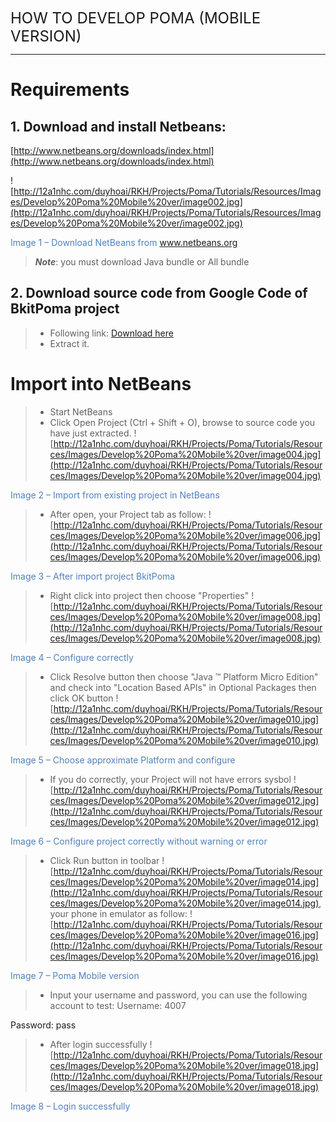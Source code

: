 <font size='5'>HOW TO DEVELOP POMA (MOBILE VERSION)</font>

---



# Requirements #

## 1. Download and install Netbeans: ##

[http://www.netbeans.org/downloads/index.html](http://www.netbeans.org/downloads/index.html)

![http://12a1nhc.com/duyhoai/RKH/Projects/Poma/Tutorials/Resources/Images/Develop%20Poma%20Mobile%20ver/image002.jpg](http://12a1nhc.com/duyhoai/RKH/Projects/Poma/Tutorials/Resources/Images/Develop%20Poma%20Mobile%20ver/image002.jpg) <br />

<font color='#4F81BD'>Image 1 – Download NetBeans from www.netbeans.org</font>

> _**Note**_: you must download Java bundle or All bundle

## 2. Download source code from Google Code of BkitPoma project ##

> -   Following link: [Download here](http://bkitpoma.googlecode.com/files/PomaMobile-1.0-CompactFramework-2.0-src.zip)
> -   Extract it.
# Import into NetBeans #

> -   Start NetBeans
> -   Click Open Project (Ctrl + Shift + O), browse to source code you have just extracted.
![http://12a1nhc.com/duyhoai/RKH/Projects/Poma/Tutorials/Resources/Images/Develop%20Poma%20Mobile%20ver/image004.jpg](http://12a1nhc.com/duyhoai/RKH/Projects/Poma/Tutorials/Resources/Images/Develop%20Poma%20Mobile%20ver/image004.jpg) <br />

<font color='#4F81BD'>Image 2 – Import from existing project in NetBeans</font>

> -   After open, your Project tab as follow:
![http://12a1nhc.com/duyhoai/RKH/Projects/Poma/Tutorials/Resources/Images/Develop%20Poma%20Mobile%20ver/image006.jpg](http://12a1nhc.com/duyhoai/RKH/Projects/Poma/Tutorials/Resources/Images/Develop%20Poma%20Mobile%20ver/image006.jpg) <br />

<font color='#4F81BD'>Image 3 – After import project BkitPoma</font>

> -   Right click into project then choose "Properties"
![http://12a1nhc.com/duyhoai/RKH/Projects/Poma/Tutorials/Resources/Images/Develop%20Poma%20Mobile%20ver/image008.jpg](http://12a1nhc.com/duyhoai/RKH/Projects/Poma/Tutorials/Resources/Images/Develop%20Poma%20Mobile%20ver/image008.jpg) <br />

<font color='#4F81BD'>Image 4 – Configure correctly</font>

> -   Click Resolve button then choose "Java ™ Platform Micro Edition" and check into "Location Based APIs" in Optional Packages then click OK button
![http://12a1nhc.com/duyhoai/RKH/Projects/Poma/Tutorials/Resources/Images/Develop%20Poma%20Mobile%20ver/image010.jpg](http://12a1nhc.com/duyhoai/RKH/Projects/Poma/Tutorials/Resources/Images/Develop%20Poma%20Mobile%20ver/image010.jpg) <br />

<font color='#4F81BD'>Image 5 – Choose approximate Platform and configure</font>

> -   If you do correctly, your Project will not have errors sysbol
![http://12a1nhc.com/duyhoai/RKH/Projects/Poma/Tutorials/Resources/Images/Develop%20Poma%20Mobile%20ver/image012.jpg](http://12a1nhc.com/duyhoai/RKH/Projects/Poma/Tutorials/Resources/Images/Develop%20Poma%20Mobile%20ver/image012.jpg) <br />

<font color='#4F81BD'>Image 6 – Configure project correctly without warning or error</font>

> -   Click Run button in toolbar ![http://12a1nhc.com/duyhoai/RKH/Projects/Poma/Tutorials/Resources/Images/Develop%20Poma%20Mobile%20ver/image014.jpg](http://12a1nhc.com/duyhoai/RKH/Projects/Poma/Tutorials/Resources/Images/Develop%20Poma%20Mobile%20ver/image014.jpg), your phone in emulator as follow:
![http://12a1nhc.com/duyhoai/RKH/Projects/Poma/Tutorials/Resources/Images/Develop%20Poma%20Mobile%20ver/image016.jpg](http://12a1nhc.com/duyhoai/RKH/Projects/Poma/Tutorials/Resources/Images/Develop%20Poma%20Mobile%20ver/image016.jpg) <br />

<font color='#4F81BD'>Image 7 – Poma Mobile version</font>

> -   Input your username and password, you can use the following account to test:
Username: 4007

Password: pass

> -   After login successfully
![http://12a1nhc.com/duyhoai/RKH/Projects/Poma/Tutorials/Resources/Images/Develop%20Poma%20Mobile%20ver/image018.jpg](http://12a1nhc.com/duyhoai/RKH/Projects/Poma/Tutorials/Resources/Images/Develop%20Poma%20Mobile%20ver/image018.jpg) <br />

<font color='#4F81BD'>Image 8 – Login successfully</font>
